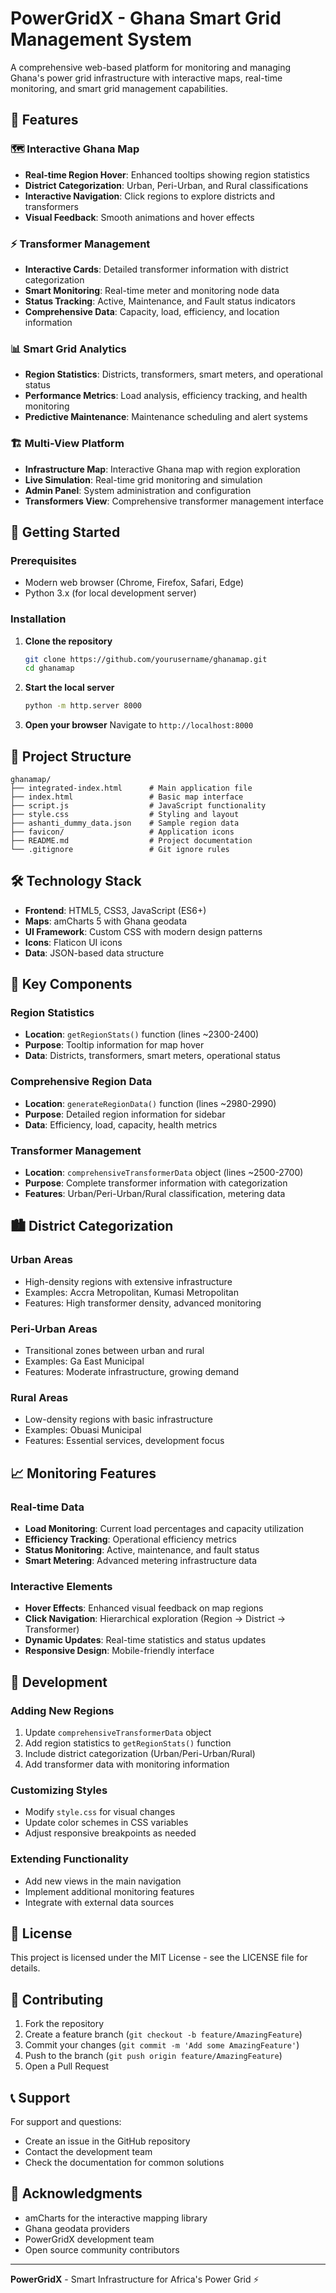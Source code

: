 # PowerGridX - Ghana Smart Grid Management System

A comprehensive web-based platform for monitoring and managing Ghana's power grid infrastructure with interactive maps, real-time monitoring, and smart grid management capabilities.

## 🌟 Features

### 🗺️ Interactive Ghana Map
- **Real-time Region Hover**: Enhanced tooltips showing region statistics
- **District Categorization**: Urban, Peri-Urban, and Rural classifications
- **Interactive Navigation**: Click regions to explore districts and transformers
- **Visual Feedback**: Smooth animations and hover effects

### ⚡ Transformer Management
- **Interactive Cards**: Detailed transformer information with district categorization
- **Smart Monitoring**: Real-time meter and monitoring node data
- **Status Tracking**: Active, Maintenance, and Fault status indicators
- **Comprehensive Data**: Capacity, load, efficiency, and location information

### 📊 Smart Grid Analytics
- **Region Statistics**: Districts, transformers, smart meters, and operational status
- **Performance Metrics**: Load analysis, efficiency tracking, and health monitoring
- **Predictive Maintenance**: Maintenance scheduling and alert systems

### 🏗️ Multi-View Platform
- **Infrastructure Map**: Interactive Ghana map with region exploration
- **Live Simulation**: Real-time grid monitoring and simulation
- **Admin Panel**: System administration and configuration
- **Transformers View**: Comprehensive transformer management interface

## 🚀 Getting Started

### Prerequisites
- Modern web browser (Chrome, Firefox, Safari, Edge)
- Python 3.x (for local development server)

### Installation

1. **Clone the repository**
   ```bash
   git clone https://github.com/yourusername/ghanamap.git
   cd ghanamap
   ```

2. **Start the local server**
   ```bash
   python -m http.server 8000
   ```

3. **Open your browser**
   Navigate to `http://localhost:8000`

## 📁 Project Structure

```
ghanamap/
├── integrated-index.html      # Main application file
├── index.html                 # Basic map interface
├── script.js                  # JavaScript functionality
├── style.css                  # Styling and layout
├── ashanti_dummy_data.json    # Sample region data
├── favicon/                   # Application icons
├── README.md                  # Project documentation
└── .gitignore                 # Git ignore rules
```

## 🛠️ Technology Stack

- **Frontend**: HTML5, CSS3, JavaScript (ES6+)
- **Maps**: amCharts 5 with Ghana geodata
- **UI Framework**: Custom CSS with modern design patterns
- **Icons**: Flaticon UI icons
- **Data**: JSON-based data structure

## 🎯 Key Components

### Region Statistics
- **Location**: `getRegionStats()` function (lines ~2300-2400)
- **Purpose**: Tooltip information for map hover
- **Data**: Districts, transformers, smart meters, operational status

### Comprehensive Region Data
- **Location**: `generateRegionData()` function (lines ~2980-2990)
- **Purpose**: Detailed region information for sidebar
- **Data**: Efficiency, load, capacity, health metrics

### Transformer Management
- **Location**: `comprehensiveTransformerData` object (lines ~2500-2700)
- **Purpose**: Complete transformer information with categorization
- **Features**: Urban/Peri-Urban/Rural classification, metering data

## 🏙️ District Categorization

### Urban Areas
- High-density regions with extensive infrastructure
- Examples: Accra Metropolitan, Kumasi Metropolitan
- Features: High transformer density, advanced monitoring

### Peri-Urban Areas
- Transitional zones between urban and rural
- Examples: Ga East Municipal
- Features: Moderate infrastructure, growing demand

### Rural Areas
- Low-density regions with basic infrastructure
- Examples: Obuasi Municipal
- Features: Essential services, development focus

## 📈 Monitoring Features

### Real-time Data
- **Load Monitoring**: Current load percentages and capacity utilization
- **Efficiency Tracking**: Operational efficiency metrics
- **Status Monitoring**: Active, maintenance, and fault status
- **Smart Metering**: Advanced metering infrastructure data

### Interactive Elements
- **Hover Effects**: Enhanced visual feedback on map regions
- **Click Navigation**: Hierarchical exploration (Region → District → Transformer)
- **Dynamic Updates**: Real-time statistics and status updates
- **Responsive Design**: Mobile-friendly interface

## 🔧 Development

### Adding New Regions
1. Update `comprehensiveTransformerData` object
2. Add region statistics to `getRegionStats()` function
3. Include district categorization (Urban/Peri-Urban/Rural)
4. Add transformer data with monitoring information

### Customizing Styles
- Modify `style.css` for visual changes
- Update color schemes in CSS variables
- Adjust responsive breakpoints as needed

### Extending Functionality
- Add new views in the main navigation
- Implement additional monitoring features
- Integrate with external data sources

## 📝 License

This project is licensed under the MIT License - see the LICENSE file for details.

## 🤝 Contributing

1. Fork the repository
2. Create a feature branch (`git checkout -b feature/AmazingFeature`)
3. Commit your changes (`git commit -m 'Add some AmazingFeature'`)
4. Push to the branch (`git push origin feature/AmazingFeature`)
5. Open a Pull Request

## 📞 Support

For support and questions:
- Create an issue in the GitHub repository
- Contact the development team
- Check the documentation for common solutions

## 🎉 Acknowledgments

- amCharts for the interactive mapping library
- Ghana geodata providers
- PowerGridX development team
- Open source community contributors

---

**PowerGridX** - Smart Infrastructure for Africa's Power Grid ⚡ 